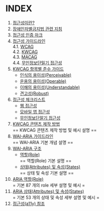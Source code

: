 # INDEX
1. [접근성이란?](01-a11yStart/start.md)  
2. [장애인차별금지법 관련 지침](02-a11yGuideline/guideline.md)  
3. [접근성 인증 마크](03-a11yMark/mark.md)  
4. [접근성 가이드라인](04-a11yCag/wcag.md)   
   4.1. [WCAG](04-a11yCag/wcag.md)   
   4.2. [KWCAG](04-a11yCag/kwcag.md)    
   4.3. [MACAG](04-a11yCag/macag.md)   
   4.4. [무인정보단밀기 접근성](04-a11yCag/kiosk.md)   
5. [KWCAG 항목별 준수 가이드](05-a11yCagGuide/perceivable.md)   
   - [인식의 용이성(Perceivable)](05-a11yCagGuide/perceivable.md)   
   - [운용의 용이성(Operable)](05-a11yCagGuide/operable.md)   
   - [이해의 용이성(Understandable)](05-a11yCagGuide/understandable.md)   
   - [견고성(Robust)](05-a11yCagGuide/robust.md)   
6. [접근성 체크리스트](06-a11yCheck/web.md)   
   - [웹 접근성](06-a11yCheck/wcag.md)   
   - [모바일 앱 접근성](06-a11yCheck/macag.md)   
   - [무인정보단말기 접근성](06-a11yCheck/kiosk.md)   
7. [KWCAG 콘텐츠 제작 방법](07-a11yDevelop/develop.md)   
   == KWCAG 콘텐츠 제작 방법 및 예시 설명 ==   
8. [WAI-ARIA 가이드라인](08-a11yAriaGuide/ariaguide.md)   
   == WAI-ARIA 기본 개념 설명 ==   
9. [WAI-ARIA 구조](09-a11yAria/role.md)   
   - [역할(Role)](09-a11yAria/role.md)   
   == 역할(Role) 기본 설명 ==   
   - [상태(Attributes) 및 속성(States)](09-a11yAria/states.md)   
   == 상태 및 속성 기본 설명 ==   
10. [ARIA 역할(Role)](10-a11yRole/01-alert.md)   
    = 기본  87 개의 role 세부 설명 및 예시 =   
11. [ARIA 상태(Attributes) 및 속성(States)](11-a11yAria/01-activedescendant.md)   
    = 기본  53 개의 상태 및 속성 세부 설명 및 예시 =   
12. [접근성(a11y) 참조](13-a11yBookmark/bookmark.md)   

